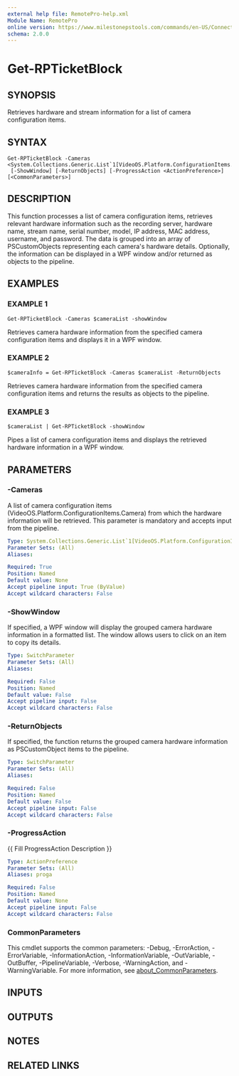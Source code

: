 ```yaml
---
external help file: RemotePro-help.xml
Module Name: RemotePro
online version: https://www.milestonepstools.com/commands/en-US/Connect-Vms/#description
schema: 2.0.0
---
```


# Get-RPTicketBlock

## SYNOPSIS
Retrieves hardware and stream information for a list of camera configuration items.

## SYNTAX

```
Get-RPTicketBlock -Cameras <System.Collections.Generic.List`1[VideoOS.Platform.ConfigurationItems.Camera]>
 [-ShowWindow] [-ReturnObjects] [-ProgressAction <ActionPreference>] [<CommonParameters>]
```

## DESCRIPTION
This function processes a list of camera configuration items, retrieves relevant
hardware information such as the recording server, hardware name, stream name,
serial number, model, IP address, MAC address, username, and password.
The data
is grouped into an array of PSCustomObjects representing each camera's hardware
details.
Optionally, the information can be displayed in a WPF window and/or
returned as objects to the pipeline.

## EXAMPLES

### EXAMPLE 1
```
Get-RPTicketBlock -Cameras $cameraList -showWindow
```

Retrieves camera hardware information from the specified camera configuration items
and displays it in a WPF window.

### EXAMPLE 2
```
$cameraInfo = Get-RPTicketBlock -Cameras $cameraList -ReturnObjects
```

Retrieves camera hardware information from the specified camera configuration items
and returns the results as objects to the pipeline.

### EXAMPLE 3
```
$cameraList | Get-RPTicketBlock -showWindow
```

Pipes a list of camera configuration items and displays the retrieved hardware
information in a WPF window.

## PARAMETERS

### -Cameras
A list of camera configuration items (VideoOS.Platform.ConfigurationItems.Camera)
from which the hardware information will be retrieved.
This parameter is mandatory
and accepts input from the pipeline.

```yaml
Type: System.Collections.Generic.List`1[VideoOS.Platform.ConfigurationItems.Camera]
Parameter Sets: (All)
Aliases:

Required: True
Position: Named
Default value: None
Accept pipeline input: True (ByValue)
Accept wildcard characters: False
```

### -ShowWindow
If specified, a WPF window will display the grouped camera hardware information
in a formatted list.
The window allows users to click on an item to copy its details.

```yaml
Type: SwitchParameter
Parameter Sets: (All)
Aliases:

Required: False
Position: Named
Default value: False
Accept pipeline input: False
Accept wildcard characters: False
```

### -ReturnObjects
If specified, the function returns the grouped camera hardware information as
PSCustomObject items to the pipeline.

```yaml
Type: SwitchParameter
Parameter Sets: (All)
Aliases:

Required: False
Position: Named
Default value: False
Accept pipeline input: False
Accept wildcard characters: False
```

### -ProgressAction
{{ Fill ProgressAction Description }}

```yaml
Type: ActionPreference
Parameter Sets: (All)
Aliases: proga

Required: False
Position: Named
Default value: None
Accept pipeline input: False
Accept wildcard characters: False
```

### CommonParameters
This cmdlet supports the common parameters: -Debug, -ErrorAction, -ErrorVariable, -InformationAction, -InformationVariable, -OutVariable, -OutBuffer, -PipelineVariable, -Verbose, -WarningAction, and -WarningVariable. For more information, see [about_CommonParameters](http://go.microsoft.com/fwlink/?LinkID=113216).

## INPUTS

## OUTPUTS

## NOTES

## RELATED LINKS
